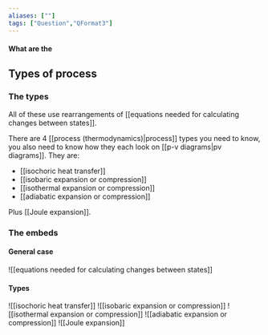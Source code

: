 ```yaml
---
aliases: [""]
tags: ["Question","QFormat3"]
---
```


#### What are the
## Types of process
### The types
 All of these use rearrangements of [[equations needed for calculating changes between states]].
 
There are 4 [[process (thermodynamics)|process]] types you need to know, you also need to know how they each look on [[p-v diagrams|pv diagrams]]. They are:
- [[isochoric heat transfer]]
- [[isobaric expansion or compression]]
- [[isothermal expansion or compression]]
- [[adiabatic expansion or compression]]

Plus [[Joule expansion]].

### The embeds
#### General case
![[equations needed for calculating changes between states]]

#### Types
![[isochoric heat transfer]]
![[isobaric expansion or compression]]
![[isothermal expansion or compression]]
![[adiabatic expansion or compression]]
![[Joule expansion]]